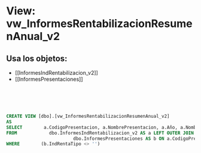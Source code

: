 # View: vw_InformesRentabilizacionResumenAnual_v2

## Usa los objetos:
- [[InformesIndRentabilizacion_v2]]
- [[InformesPresentaciones]]

```sql





CREATE VIEW [dbo].[vw_InformesRentabilizacionResumenAnual_v2]
AS
SELECT        a.CodigoPresentacion, a.NombrePresentacion, a.Año, a.NombreConcepto, a.Acumulado, a.AcumuladoP, a.Orden, b.IndRentaTipo, b.IndRentaOrden, b.EmpresaPrincipal
FROM            dbo.InformesIndRentabilizacion_v2 AS a LEFT OUTER JOIN
                         dbo.InformesPresentaciones AS b ON a.CodigoPresentacion = b.CodigoPresentacion
WHERE        (b.IndRentaTipo <> '')

```
